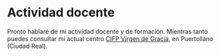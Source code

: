 # Actividad docente

Pronto hablaré de mi actividad docente y de formación. Mientras tanto puedes consultar mi actual centro 
[CIFP Virgen de Gracia](https://cifpvirgendegracia.com), en Puertollano (Ciudad Real).